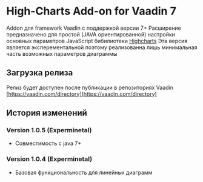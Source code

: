 # High-Charts Add-on for Vaadin 7

Addon для framework Vaadin с поддержкой версии 7+
Расширение предназначено для простой (JAVA ориентированной) настройки основных параметров JavaScript бибилиотеки [Highcharts](http://www.highcharts.com)
Эта версия является эксперементальной поэтому реализованна лишь минимальная часть возможных параметров диаграммы

## Загрузка релиза

Релиз будет доступен после публикации в репозиториях Vaadin
[https://vaadin.com/directory](https://vaadin.com/directory)

## История изменений

### Version 1.0.5 (Experminetal)
- Совместимость с java 7+

### Version 1.0.4 (Experminetal)
- Базовая функциональность для линейных диаграмм
